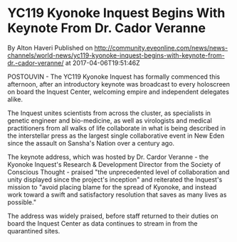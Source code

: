 # YC119 Kyonoke Inquest Begins With Keynote From Dr. Cador Veranne
By Alton Haveri
Published on http://community.eveonline.com/news/news-channels/world-news/yc119-kyonoke-inquest-begins-with-keynote-from-dr.-cador-veranne/ at 2017-04-06T19:51:46Z

POSTOUVIN - The YC119 Kyonoke Inquest has formally commenced this afternoon, after an introductory keynote was broadcast to every holoscreen on board the Inquest Center, welcoming empire and independent delegates alike.

The Inquest unites scientists from across the cluster, as specialists in genetic engineer and bio-medicine, as well as virologists and medical practitioners from all walks of life collaborate in what is being described in the interstellar press as the largest single collaborative event in New Eden since the assault on Sansha's Nation over a century ago.

The keynote address, which was hosted by Dr. Cardor Veranne - the Kyonoke Inquest's Research & Development Director from the Society of Conscious Thought - praised "the unprecedented level of collaboration and unity displayed since the project's inception" and reiterated the Inquest's mission to "avoid placing blame for the spread of Kyonoke, and instead work toward a swift and satisfactory resolution that saves as many lives as possible."

The address was widely praised, before staff returned to their duties on board the Inquest Center as data continues to stream in from the quarantined sites.


